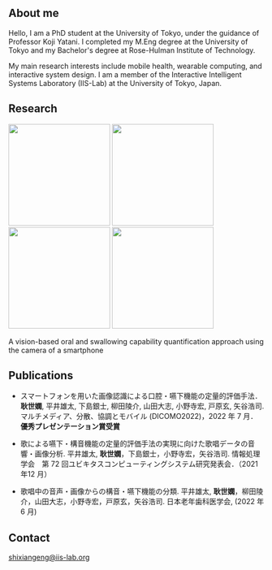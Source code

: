 ## About me
Hello, I am a PhD student at the University of Tokyo, under the guidance of Professor Koji Yatani. I completed my M.Eng degree at the University of Tokyo and my Bachelor's degree at Rose-Hulman Institute of Technology.

My main research interests include mobile health, wearable computing, and interactive system design. I am a member of the Interactive Intelligent Systems Laboratory (IIS-Lab) at the University of Tokyo, Japan.

## Research
<p float="left">
<img src="https://user-images.githubusercontent.com/65922267/194699528-2bb076c5-1089-49b7-a218-2f18a22b3461.png" width="200"/>
<img src="https://user-images.githubusercontent.com/65922267/194699616-18d62e43-c70b-4d07-9f12-1ef0dd0352d0.png" width="200"/>
<img src="https://user-images.githubusercontent.com/65922267/194699620-07d806c4-f21e-4204-81bf-e0b4d89bd24f.png" width="200"/>
<img src="https://user-images.githubusercontent.com/65922267/194699624-754f916d-4f61-4de1-be3a-d7f4c9afa248.png" width="200"/>
 </p>

A vision-based oral and swallowing capability quantification approach using the camera of a smartphone

## Publications
- スマートフォンを用いた画像認識による口腔・嚥下機能の定量的評価手法． **耿世嫻**, 平井雄太, 下島銀士, 柳田陵介, 山田大志, 小野寺宏, 戸原玄, 矢谷浩司. マルチメディア、分散、協調とモバイル (DICOMO2022)，2022 年 7 月．**優秀プレゼンテーション賞受賞**

- 歌による嚥下・構音機能の定量的評価手法の実現に向けた歌唱データの音響・画像分析. 平井雄太, **耿世嫻**，下島銀士，小野寺宏，矢谷浩司. 情報処理学会　第 72 回ユビキタスコンピューティングシステム研究発表会．（2021年12 月）

- 歌唱中の音声・画像からの構音・嚥下機能の分類. 平井雄太, **耿世嫻**，柳田陵介，山田大志，小野寺宏，戸原玄，矢谷浩司. 日本老年歯科医学会, (2022 年 6 月)

## Contact
shixiangeng@iis-lab.org
